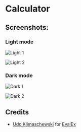 # Calculator

## Screenshots:
### Light mode

![Light 1](https://i.imgur.com/jWcxwKi.jpg)

![Light 2](https://i.imgur.com/jc43cMd.jpg)


### Dark mode

![Dark 1](https://i.imgur.com/gcu8k2a.jpg)

![Dark 2](https://i.imgur.com/cC0Ov6Z.jpg)


## Credits

- [Udo Klimaschewski](https://github.com/uklimaschewski) for [EvalEx](https://github.com/uklimaschewski/EvalEx)
